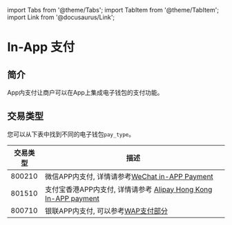 import Tabs from '@theme/Tabs';
import TabItem from '@theme/TabItem';
import Link from '@docusaurus/Link';

# In-App 支付

## 简介

App内支付让商户可以在App上集成电子钱包的支付功能。

## 交易类型

您可以从下表中找到不同的电子钱包`pay_type`。

交易类型 | 描述
--------- | -------
800210 | 微信APP内支付, 详情请参考[WeChat in-APP Payment](/docs/online-shop/wechat/wechat-in-app-payments)
801510 | 支付宝香港APP内支付, 详情请参考 [Alipay Hong Kong In-APP payment](/docs/online-shop/alipay/alipay-in-app-payments)
800710 | 银联APP内支付, 可以参考[WAP支付部分](/docs/online-shop/wap-payment)
